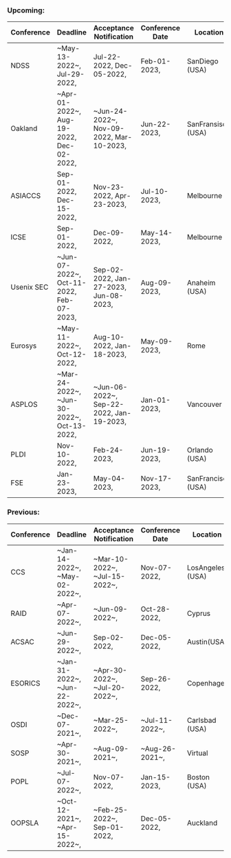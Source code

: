 ### Upcoming:
| Conference | Deadline | Acceptance Notification | Conference Date | Location |
| --- | --- | --- | --- | --- |
| NDSS | ~May-13-2022~, Jul-29-2022,  | Jul-22-2022, Dec-05-2022,  | Feb-01-2023,  | SanDiego (USA) | 
| Oakland | ~Apr-01-2022~, Aug-19-2022, Dec-02-2022,  | ~Jun-24-2022~, Nov-09-2022, Mar-10-2023,  | Jun-22-2023,  | SanFransisco (USA) | 
| ASIACCS | Sep-01-2022, Dec-15-2022,  | Nov-23-2022, Apr-23-2023,  | Jul-10-2023,  | Melbourne | 
| ICSE | Sep-01-2022,  | Dec-09-2022,  | May-14-2023,  | Melbourne | 
| Usenix SEC | ~Jun-07-2022~, Oct-11-2022, Feb-07-2023,  | Sep-02-2022, Jan-27-2023, Jun-08-2023,  | Aug-09-2023,  | Anaheim (USA) | 
| Eurosys | ~May-11-2022~, Oct-12-2022,  | Aug-10-2022, Jan-18-2023,  | May-09-2023,  | Rome | 
| ASPLOS | ~Mar-24-2022~, ~Jun-30-2022~, Oct-13-2022,  | ~Jun-06-2022~, Sep-22-2022, Jan-19-2023,  | Jan-01-2023,  | Vancouver | 
| PLDI | Nov-10-2022,  | Feb-24-2023,  | Jun-19-2023,  | Orlando (USA) | 
| FSE | Jan-23-2023,  | May-04-2023,  | Nov-17-2023,  | SanFrancisco (USA) | 

### Previous:
| Conference | Deadline | Acceptance Notification | Conference Date | Location |
| --- | --- | --- | --- | --- |
| CCS | ~Jan-14-2022~, ~May-02-2022~,  | ~Mar-10-2022~, ~Jul-15-2022~,  | Nov-07-2022,  | LosAngeles (USA)|
| RAID | ~Apr-07-2022~,  | ~Jun-09-2022~,  | Oct-28-2022,  | Cyprus|
| ACSAC | ~Jun-29-2022~,  | Sep-02-2022,  | Dec-05-2022,  | Austin(USA)|
| ESORICS | ~Jan-31-2022~, ~Jun-22-2022~,  | ~Apr-30-2022~, ~Jul-20-2022~,  | Sep-26-2022,  | Copenhage|
| OSDI | ~Dec-07-2021~,  | ~Mar-25-2022~,  | ~Jul-11-2022~,  | Carlsbad (USA)|
| SOSP | ~Apr-30-2021~,  | ~Aug-09-2021~,  | ~Aug-26-2021~,  | Virtual|
| POPL | ~Jul-07-2022~,  | Nov-07-2022,  | Jan-15-2023,  | Boston (USA)|
| OOPSLA | ~Oct-12-2021~, ~Apr-15-2022~,  | ~Feb-25-2022~, Sep-01-2022,  | Dec-05-2022,  | Auckland|
